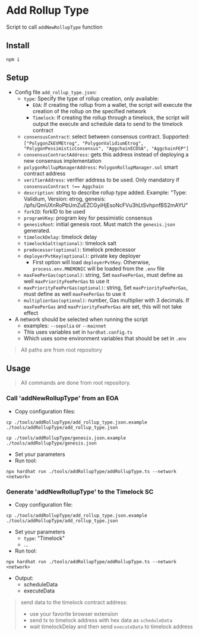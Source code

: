 # Add Rollup Type
Script to call `addNewRollupType` function

## Install
```
npm i
```

## Setup
- Config file `add_rollup_type.json`:
  - `type`: Specify the type of rollup creation, only available:
      - `EOA`: If creating the rollup from a wallet, the script will execute the creation of the rollup on the specified network
      - `Timelock`: If creating the rollup through a timelock, the script will output the execute and schedule data to send to the timelock contract
  - `consensusContract`: select between consensus contract. Supported: `["PolygonZkEVMEtrog", "PolygonValidiumEtrog", "PolygonPessimisticConsensus", "AggchainECDSA", "AggchainFEP"]`
  - `consensusContractAddress`: gets this address instead of deploying a new consensus implementation
  - `polygonRollupManagerAddress`: `PolygonRollupManager.sol` smart contract address
  - `verifierAddress`: verifier address to be used. Only mandatory if `consensusContract !== Aggchain`
  - `description`: string to describe rollup type added. Example: "Type: Validium, Version: etrog, genesis: /ipfs/QmUXnRoPbUmZuEZCGyiHjEsoNcFVu3hLtSvhpnfBS2mAYU"
  - `forkID`: forkID to be used
  - `programVKey`: program key for pessimistic consensus
  - `genesisRoot`: initial genesis root. Must match the `genesis.json` generated.
  - `timelockDelay`: timelock delay
  - `timelockSalt(optional)`: timelock salt
  - `predecessor(optional)`: timelock predecessor
  - `deployerPvtKey(optional)`: private key deployer
    - First option will load `deployerPvtKey`. Otherwise, `process.env.MNEMONIC` will be loaded from the `.env` file
  - `maxFeePerGas(optional)`: string, Set `maxFeePerGas`, must define as well `maxPriorityFeePerGas` to use it
  - `maxPriorityFeePerGas(optional)`: string, Set `maxPriorityFeePerGas`, must define as well `maxFeePerGas` to use it
  - `multiplierGas(optional)`: number, Gas multiplier with 3 decimals. If `maxFeePerGas` and `maxPriorityFeePerGas` are set, this will not take effect
- A network should be selected when running the script
  - examples: `--sepolia` or `--mainnet`
  - This uses variables set in `hardhat.config.ts`
  - Which uses some environment variables that should be set in `.env`
> All paths are from root repository

## Usage
> All commands are done from root repository.

### Call 'addNewRollupType' from an EOA

- Copy configuration files:
```
cp ./tools/addRollupType/add_rollup_type.json.example ./tools/addRollupType/add_rollup_type.json
```

```
cp ./tools/addRollupType/genesis.json.example ./tools/addRollupType/genesis.json
```

- Set your parameters
- Run tool:
```
npx hardhat run ./tools/addRollupType/addRollupType.ts --network <network>
```

### Generate 'addNewRollupType' to the Timelock SC

- Copy configuration file:
```
cp ./tools/addRollupType/add_rollup_type.json.example ./tools/addRollupType/add_rollup_type.json
```

- Set your parameters
  - `type`: "Timelock"
  - ...
- Run tool:
```
npx hardhat run ./tools/addRollupType/addRollupType.ts --network <network>
```
- Output:
  - scheduleData
  - executeData
> send data to the timelock contract address:
> - use your favorite browser extension
> - send tx to timelock address with hex data as `scheduleData`
> - wait timelockDelay and then send `executeData` to timelock address
